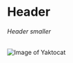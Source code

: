 # Header
###### Header smaller
![Image of Yaktocat](https://octodex.github.com/images/yaktocat.png)
